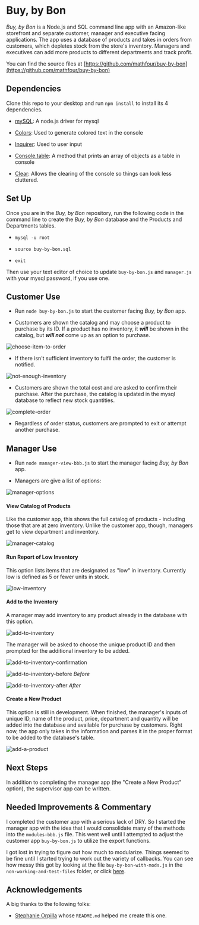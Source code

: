 # Buy, by Bon

*Buy, by Bon* is a Node.js and SQL command line app with an Amazon-like storefront and separate customer, manager and executive facing applications. The app uses a database of products and takes in orders from customers, which depletes stock from the store's inventory. Managers and executives can add more products to different departments and track profit.

 You can find the source files at [https://github.com/mathfour/buy-by-bon](https://github.com/mathfour/buy-by-bon)

## Dependencies

Clone this repo to your desktop and run `npm install` to install its 4 dependencies.

- [mySQL](https://www.npmjs.com/package/mysql): A node.js driver for mysql

- [Colors](https://www.npmjs.com/package/colors): Used to generate colored text in the console 

- [Inquirer](https://www.npmjs.com/package/inquirer): Used to user input

- [Console.table](https://www.npmjs.com/package/console.table): A method that prints an array of objects as a table in console
- [Clear](https://www.npmjs.com/package/clear): Allows the clearing of the console so things can look less cluttered.

## Set Up
Once you are in the *Buy, by Bon* repository, run the following code in the command line to create the *Buy, by Bon* database and the Products and Departments tables.

- `mysql -u root`

- `source buy-by-bon.sql`

-  `exit`

Then use your text editor of choice to update `buy-by-bon.js` and `manager.js` with your mysql password, if you use one.

## Customer Use

- Run `node buy-by-bon.js` to start the customer facing *Buy, by Bon* app.

- Customers are shown the catalog and may choose a product to purchase by its ID. If a product has no inventory, it **_will_** be shown in the catalog, but **_will not_** come up as an option to purchase.

![choose-item-to-order](images/choose-item-to-order.png)

- If there isn't sufficient inventory to fulfil the order, the customer is notified.

![not-enough-inventory](images/not-enough-inventory.png)

- Customers are shown the total cost and are asked to confirm their purchase. After the purchase, the catalog is updated in the mysql database to reflect new stock quantities.

![complete-order](images/complete-order.png)

- Regardless of order status, customers are prompted to exit or attempt another purchase.

## Manager Use

- Run `node manager-view-bbb.js` to start the manager facing *Buy, by Bon* app.

- Managers are give a list of options:

![manager-options](images/manager-options.png)

#### View Catalog of Products

Like the customer app, this shows the full catalog of products - including those that are at zero inventory. Unlike the customer app, though, managers get to view department and inventory. 

![manager-catalog](images/manager-catalog.png)

#### Run Report of Low Inventory

This option lists items that are designated as "low" in inventory. Currently low is defined as 5 or fewer units in stock.

![low-inventory](images/low-inventory.png)

#### Add to the Inventory

A manager may add inventory to any product already in the database with this option.

![add-to-inventory](images/add-to-inventory.png)

The manager will be asked to choose the unique product ID and then prompted for the additional inventory to be added.

![add-to-inventory-confirmation](images/add-to-inventory-confirmation.png)

![add-to-inventory-before](images/add-to-inventory-before.png)
*Before*

![add-to-inventory-after](images/add-to-inventory-after.png)
*After*

#### Create a New Product

This option is still in development. When finished, the manager's inputs of unique ID, name of the product, price, department and quantity will be added into the database and available for purchase by customers. Right now, the app only takes in the information and parses it in the proper format to be added to the database's table.

![add-a-product](images/add-a-product.png)

## Next Steps
 
In addition to completing the manager app (the "Create a New Product" option), the supervisor app can be written. 

## Needed Improvements & Commentary

I completed the customer app with a serious lack of DRY. So I started the manager app with the idea that I would consolidate many of the methods into the `modules-bbb.js` file. This went well until I attempted to adjust the customer app `buy-by-bon.js` to utilize the export functions. 

I got lost in trying to figure out how much to modularize. Things seemed to be fine until I started trying to work out the variety of callbacks. You can see how messy this got by looking at the file `buy-by-bon-with-mods.js` in the `non-working-and-test-files` folder, or click [here](https://github.com/mathfour/buy-by-bon/blob/master/non-working-and-test-files/buy-by-bon-with-mods.js).

## Acknowledgements 

A big thanks to the following folks:
- [Stephanie Orpilla](https://github.com/stephorpilla) whose `README.md` helped me create this one.